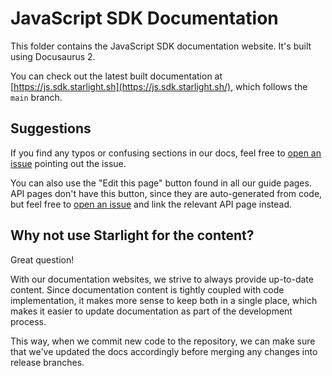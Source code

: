 # JavaScript SDK Documentation

This folder contains the JavaScript SDK documentation website. It's built using Docusaurus 2.

You can check out the latest built documentation at
[https://js.sdk.starlight.sh](https://js.sdk.starlight.sh/), which follows the `main` branch.

## Suggestions

If you find any typos or confusing sections in our docs, feel free to
[open an issue](https://github.com/starlightcms/js-sdk/issues) pointing out the issue.

You can also use the "Edit this page" button found in all our guide pages. API pages don't have this button, since
they are auto-generated from code, but feel free to [open an issue](https://github.com/starlightcms/js-sdk/issues)
and link the relevant API page instead.

## Why not use Starlight for the content?

Great question!

With our documentation websites, we strive to always provide up-to-date content. Since documentation content is tightly
coupled with code implementation, it makes more sense to keep both in a single place, which makes it easier to update
documentation as part of the development process.

This way, when we commit new code to the repository, we can make sure that we've updated the docs accordingly before
merging any changes into release branches.
